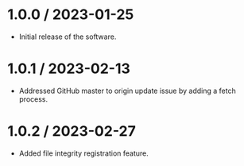1.0.0 / 2023-01-25
===================

  * Initial release of the software.

1.0.1 / 2023-02-13
===================

  * Addressed GitHub master to origin update issue by adding a fetch process.

1.0.2 / 2023-02-27
===================

  * Added file integrity registration feature.

 